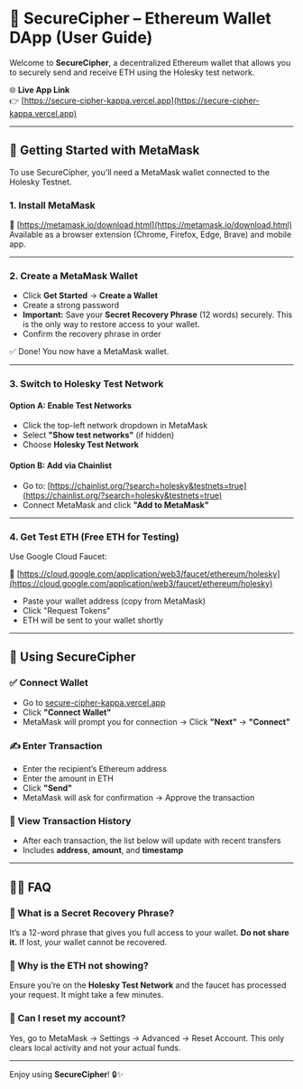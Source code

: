 # 🔐 SecureCipher – Ethereum Wallet DApp (User Guide)

Welcome to **SecureCipher**, a decentralized Ethereum wallet that allows you to securely send and receive ETH using the Holesky test network.

🌐 **Live App Link**  
👉 [https://secure-cipher-kappa.vercel.app](https://secure-cipher-kappa.vercel.app)

---

## 🦊 Getting Started with MetaMask

To use SecureCipher, you'll need a MetaMask wallet connected to the Holesky Testnet.

### 1. Install MetaMask

🔗 [https://metamask.io/download.html](https://metamask.io/download.html)  
Available as a browser extension (Chrome, Firefox, Edge, Brave) and mobile app.

---

### 2. Create a MetaMask Wallet

- Click **Get Started** → **Create a Wallet**
- Create a strong password
- **Important:** Save your **Secret Recovery Phrase** (12 words) securely. This is the only way to restore access to your wallet.
- Confirm the recovery phrase in order

✅ Done! You now have a MetaMask wallet.

---

### 3. Switch to Holesky Test Network

#### Option A: Enable Test Networks
- Click the top-left network dropdown in MetaMask
- Select **"Show test networks"** (if hidden)
- Choose **Holesky Test Network**

#### Option B: Add via Chainlist
- Go to: [https://chainlist.org/?search=holesky&testnets=true](https://chainlist.org/?search=holesky&testnets=true)
- Connect MetaMask and click **"Add to MetaMask"**

---

### 4. Get Test ETH (Free ETH for Testing)

Use Google Cloud Faucet:

🔗 [https://cloud.google.com/application/web3/faucet/ethereum/holesky](https://cloud.google.com/application/web3/faucet/ethereum/holesky)

- Paste your wallet address (copy from MetaMask)
- Click "Request Tokens"
- ETH will be sent to your wallet shortly

---

## 💸 Using SecureCipher

### ✅ Connect Wallet
- Go to [secure-cipher-kappa.vercel.app](https://secure-cipher-kappa.vercel.app)
- Click **"Connect Wallet"**
- MetaMask will prompt you for connection → Click **"Next"** → **"Connect"**

### ✍️ Enter Transaction
- Enter the recipient’s Ethereum address
- Enter the amount in ETH
- Click **"Send"**
- MetaMask will ask for confirmation → Approve the transaction

### 🔁 View Transaction History
- After each transaction, the list below will update with recent transfers
- Includes **address**, **amount**, and **timestamp**

---

## 🙋‍♂️ FAQ

### 🔐 What is a Secret Recovery Phrase?
It’s a 12-word phrase that gives you full access to your wallet. **Do not share it.** If lost, your wallet cannot be recovered.

### 🧪 Why is the ETH not showing?
Ensure you’re on the **Holesky Test Network** and the faucet has processed your request. It might take a few minutes.

### 🔄 Can I reset my account?
Yes, go to MetaMask → Settings → Advanced → Reset Account. This only clears local activity and not your actual funds.

---

Enjoy using **SecureCipher**! 🔒✨